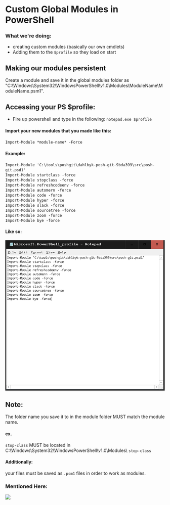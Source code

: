 # Custom Global Modules in PowerShell

### What we're doing:

- creating custom modules (basically our own cmdlets)
- Adding them to the `$profile` so they load on start

## Making our modules persistent

Create a module and save it in the global modules folder as "C:\Windows\System32\WindowsPowerShell\v1.0\Modules\ModuleName\ModuleName.psm1".

## Accessing your PS $profile:

- Fire up powershell and type in the following: `notepad.exe $profile`

#### Import your new modules that you made like this:

`Import-Module *module-name* -Force`

#### Example:

```
Import-Module 'C:\tools\poshgit\dahlbyk-posh-git-9bda399\src\posh-git.psd1'
Import-Module startclass -force
Import-Module stopclass -force
Import-Module refreshcodeenv -force
Import-Module automern -force
Import-Module code -force
Import-Module hyper -force
Import-Module slack -force
Import-Module sourcetree -force
Import-Module zoom -force
Import-Module bye -force
```

#### Like so:

![](https://raw.githubusercontent.com/fireinjun/customglobalmodules/master/docs/exampleprofile.png)

## Note:

The folder name you save it to in the module folder MUST match the module name.

#### ex.

`stop-class` MUST be located in
C:\Windows\System32\WindowsPowerShell\v1.0\Modules\ `stop-class`

#### Additionally:

your files must be saved as `.psm1` files in order to work as modules.

### Mentioned Here:

[![](http://img.youtube.com/vi/Gl0In8814pU/0.jpg)](http://www.youtube.com/watch?v=Gl0In8814pU "Power of Powrshell")
